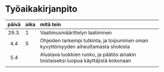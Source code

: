 # Työaikakirjanpito

| päivä | aika | mitä tein  |
| :----:|:-----| :-----|
| 29.3. | 1    | Vaatimusmäärittelyn laatiminen |
|  4.4  | 5    | Ohjeiden tarkempi tutkinta, ja toipuminen oman kyvyttömyyden aiheuttamasta shokista |
|  5.4  |    | Alustava luokkien runko, ja päätös ainakin toistaiseksi luopua käyttäjistä kokonaan |
|       |      |     |